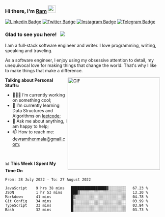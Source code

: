 ### Hi there, I'm <a href="#" target="_blank">Ram</a> <img src="https://media.giphy.com/media/hvRJCLFzcasrR4ia7z/giphy.gif" width="25" height="25">

[![Linkedin Badge](https://img.shields.io/badge/-LinkedIn-0e76a8?style=flat-square&logo=Linkedin&logoColor=white)](https://www.linkedin.com/in/ramdevengineer/)
[![Twitter Badge](https://img.shields.io/badge/-Twitter-00acee?style=flat-square&logo=Twitter&logoColor=white)](https://twitter.com/ramthenmala)
[![Instagram Badge](https://img.shields.io/badge/-Instagram-e4405f?style=flat-square&logo=Instagram&logoColor=white)](https://instagram.com/ramthenmala/)
[![Telegram Badge](https://img.shields.io/badge/-Telegram-0088cc?style=flat-square&logo=Telegram&logoColor=white)](https://t.me/ramthenmala)

### Glad to see you here! &nbsp; ![](https://visitor-badge.glitch.me/badge?page_id=ramthenmala)

I am a full-stack software engineer and writer. I love programming, writing, speaking and traveling.

As a software engineer, I enjoy using my obsessive attention to detail, my unequivocal love for making things that change the world. That's why I like to make things that make a difference.

<img align="right" alt="GIF" src="https://user-images.githubusercontent.com/4328468/157245666-f4dd5472-5b11-4727-baaf-69e90e372b69.gif?raw=true" width="300" />

**Talking about Personal Stuffs:**

- 👨🏻‍💻 I’m currently working on something cool;
- 🚀 I’m currently learning Data Structures and Algorithms on [leetcode](https://leetcode.com/ramthenmala);
- 💬 Ask me about anything, I am happy to help; 
- 📫 How to reach me: devramthenmala@gmail.com;

</br>

📊 **This Week I Spent My Time On** 
<!--START_SECTION:waka-->

```text
From: 28 July 2022 - To: 27 August 2022

JavaScript    9 hrs 38 mins   ████████████████▓░░░░░░░░   67.23 %
JSON          1 hr 53 mins    ███▒░░░░░░░░░░░░░░░░░░░░░   13.20 %
Markdown      41 mins         █▒░░░░░░░░░░░░░░░░░░░░░░░   04.78 %
Git Config    34 mins         █░░░░░░░░░░░░░░░░░░░░░░░░   03.99 %
TypeScript    33 mins         █░░░░░░░░░░░░░░░░░░░░░░░░   03.84 %
Bash          32 mins         █░░░░░░░░░░░░░░░░░░░░░░░░   03.73 %
```

<!--END_SECTION:waka-->


